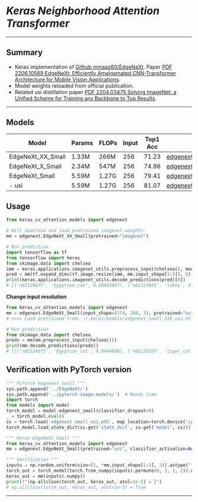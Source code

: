 # ___Keras Neighborhood Attention Transformer___
***

## Summary
  - Keras implementation of [Github mmaaz60/EdgeNeXt](https://github.com/mmaaz60/EdgeNeXt). Paper [PDF 2206.10589 EdgeNeXt: Efficiently Amalgamated CNN-Transformer Architecture for Mobile Vision Applications](https://arxiv.org/pdf/2206.10589.pdf).
  - Model weights reloaded from official publication.
  - Related usi distillation paper [PDF 2204.03475 Solving ImageNet: a Unified Scheme for Training any Backbone to Top Results](https://arxiv.org/pdf/2204.03475.pdf).
***

## Models
  | Model             | Params | FLOPs  | Input | Top1 Acc | Download |
  | ----------------- | ------ | ------ | ----- | -------- | -------- |
  | EdgeNeXt_XX_Small | 1.33M  | 266M   | 256   | 71.23    | [edgenext_xx_small_256_imagenet.h5](https://github.com/leondgarse/keras_cv_attention_models/releases/download/edgenext/edgenext_xx_small_256_imagenet.h5) |
  | EdgeNeXt_X_Small  | 2.34M  | 547M   | 256   | 74.96    | [edgenext_x_small_256_imagenet.h5](https://github.com/leondgarse/keras_cv_attention_models/releases/download/edgenext/edgenext_x_small_256_imagenet.h5) |
  | EdgeNeXt_Small    | 5.59M  | 1.27G  | 256   | 79.41    | [edgenext_small_256_imagenet.h5](https://github.com/leondgarse/keras_cv_attention_models/releases/download/edgenext/edgenext_small_256_imagenet.h5) |
  | - usi             | 5.59M  | 1.27G  | 256   | 81.07    | [edgenext_small_256_usi.h5](https://github.com/leondgarse/keras_cv_attention_models/releases/download/edgenext/edgenext_small_256_usi.h5) |
## Usage
  ```py
  from keras_cv_attention_models import edgenext

  # Will download and load pretrained imagenet weights.
  mm = edgenext.EdgeNeXt_XX_Small(pretrained="imagenet")

  # Run prediction
  import tensorflow as tf
  from tensorflow import keras
  from skimage.data import chelsea
  imm = keras.applications.imagenet_utils.preprocess_input(chelsea(), mode='torch') # Chelsea the cat
  pred = mm(tf.expand_dims(tf.image.resize(imm, mm.input_shape[1:3]), 0)).numpy()
  print(keras.applications.imagenet_utils.decode_predictions(pred)[0])
  # [('n02124075', 'Egyptian_cat', 0.60692847), ('n02123045', 'tabby', 0.21328166), ...]
  ```
  **Change input resolution**
  ```py
  from keras_cv_attention_models import edgenext
  mm = edgenext.EdgeNeXt_Small(input_shape=(174, 269, 3), pretrained="usi")
  # >>>> Load pretrained from: ~/.keras/models/edgenext_small_256_usi.h5

  # Run prediction
  from skimage.data import chelsea
  preds = mm(mm.preprocess_input(chelsea()))
  print(mm.decode_predictions(preds))
  # [[('n02124075', 'Egyptian_cat', 0.8444098), ('n02123159', 'tiger_cat', 0.061309356), ...]
  ```
## Verification with PyTorch version
  ```py
  """ PyTorch edgenext_small """
  sys.path.append('../EdgeNeXt/')
  sys.path.append('../pytorch-image-models/')  # Needs timm
  import torch
  from models import model
  torch_model = model.edgenext_small(classifier_dropout=0)
  _ = torch_model.eval()
  ss = torch.load('edgenext_small_usi.pth', map_location=torch.device('cpu'))
  torch_model.load_state_dict(ss.get('state_dict', ss.get('model', ss)))

  """ Keras EdgeNeXt_Small """
  from keras_cv_attention_models import edgenext
  mm = edgenext.EdgeNeXt_Small(pretrained="usi", classifier_activation=None)

  """ Verification """
  inputs = np.random.uniform(size=(1, *mm.input_shape[1:3], 3)).astype("float32")
  torch_out = torch_model(torch.from_numpy(inputs).permute(0, 3, 1, 2)).detach().numpy()
  keras_out = mm(inputs).numpy()
  print(f"{np.allclose(torch_out, keras_out, atol=1e-5) = }")
  # np.allclose(torch_out, keras_out, atol=1e-5) = True
  ```
***

